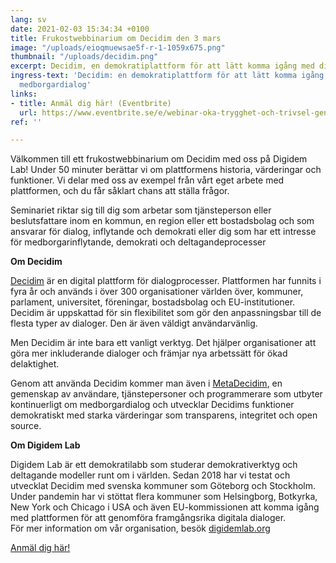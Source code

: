 ```yaml
---
lang: sv
date: 2021-02-03 15:34:34 +0100
title: Frukostwebbinarium om Decidim den 3 mars
image: "/uploads/eioqmuewsae5f-r-1-1059x675.png"
thumbnail: "/uploads/decidim.png"
excerpt: Decidim, en demokratiplattform för att lätt komma igång med digital medborgardialog
ingress-text: 'Decidim: en demokratiplattform för att lätt komma igång med digital
  medborgardialog'
links:
- title: Anmäl dig här! (Eventbrite)
  url: https://www.eventbrite.se/e/webinar-oka-trygghet-och-trivsel-genom-medbestammande-biljetter-139652653847
ref: ''

---
```


Välkommen till ett frukostwebbinarium om Decidim med oss på Digidem Lab! Under 50 minuter berättar vi om plattformens historia, värderingar och funktioner. Vi delar med oss av exempel från vårt eget arbete med plattformen, och du får såklart chans att ställa frågor.

Seminariet riktar sig till dig som arbetar som tjänsteperson eller beslutsfattare inom en kommun, en region eller ett bostadsbolag och som ansvarar för dialog, inflytande och demokrati eller dig som har ett intresse för medborgarinflytande, demokrati och deltagandeprocesser

**Om Decidim**

[Decidim](http://decidim.org) är en digital plattform för dialogprocesser. Plattformen har funnits i fyra år och används i över 300 organisationer världen över, kommuner, parlament, universitet, föreningar, bostadsbolag och EU-institutioner. Decidim är uppskattad för sin flexibilitet som gör den anpassningsbar till de flesta typer av dialoger. Den är även väldigt användarvänlig.

Men Decidim är inte bara ett vanligt verktyg. Det hjälper organisationer att göra mer inkluderande dialoger och främjar nya arbetssätt för ökad delaktighet.

Genom att använda Decidim kommer man även i [MetaDecidim](http://meta.decidim.org), en gemenskap av användare, tjänstepersoner och programmerare som utbyter kontinuerligt om medborgardialog och utvecklar Decidims funktioner demokratiskt med starka värderingar som transparens, integritet och open source.

**Om Digidem Lab**

Digidem Lab är ett demokratilabb som studerar demokrativerktyg och deltagande modeller runt om i världen. Sedan 2018 har vi testat och utvecklat Decidim med svenska kommuner som Göteborg och Stockholm. Under pandemin har vi stöttat flera kommuner som Helsingborg, Botkyrka, New York och Chicago i USA och även EU-kommissionen att komma igång med plattformen för att genomföra framgångsrika digitala dialoger.  
För mer information om vår organisation, besök [digidemlab.org](https://digidemlab.org)

[Anmäl dig här!](https://www.eventbrite.se/e/webinar-oka-trygghet-och-trivsel-genom-medbestammande-biljetter-139652653847 "Anmäl dig här!")